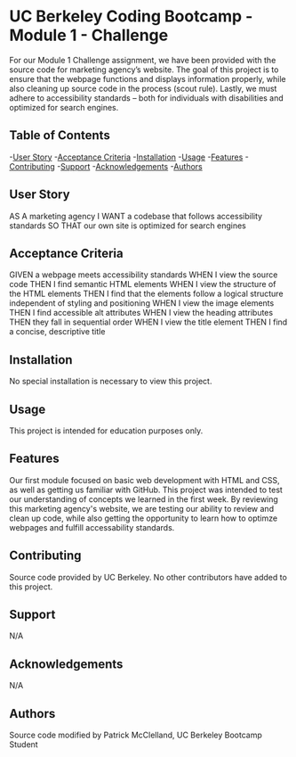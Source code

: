 # UC Berkeley Coding Bootcamp - Module 1 - Challenge
For our Module 1 Challenge assignment, we have been provided with the source code for marketing agency’s website. The goal of this project is to ensure that the webpage functions and displays information properly, while also cleaning up source code in the process (scout rule). Lastly, we must adhere to accessibility standards – both for individuals with disabilities and optimized for search engines. 

## Table of Contents
-[User Story](#user-story)
-[Acceptance Criteria](#acceptance-criteria)
-[Installation](#installation)
-[Usage](#usage)
-[Features](#features)
-[Contributing](#contributing)
-[Support](#support)
-[Acknowledgements](#acknowledgements)
-[Authors](#authors)

## User Story
AS A marketing agency
I WANT a codebase that follows accessibility standards
SO THAT our own site is optimized for search engines

## Acceptance Criteria
GIVEN a webpage meets accessibility standards
WHEN I view the source code
THEN I find semantic HTML elements
WHEN I view the structure of the HTML elements
THEN I find that the elements follow a logical structure independent of styling and positioning
WHEN I view the image elements
THEN I find accessible alt attributes
WHEN I view the heading attributes
THEN they fall in sequential order
WHEN I view the title element
THEN I find a concise, descriptive title

## Installation
No special installation is necessary to view this project.

## Usage 
This project is intended for education purposes only.

## Features
Our first module focused on basic web development with HTML and CSS, as well as getting us familiar with GitHub. This project was intended to test our understanding of concepts we learned in the first week. By reviewing this marketing agency's website, we are testing our ability to review and clean up code, while also getting the opportunity to learn how to optimze webpages and fulfill accessability standards.

## Contributing
Source code provided by UC Berkeley. No other contributors have added to this project.

## Support
N/A

## Acknowledgements
N/A

## Authors
Source code modified by Patrick McClelland, UC Berkeley Bootcamp Student